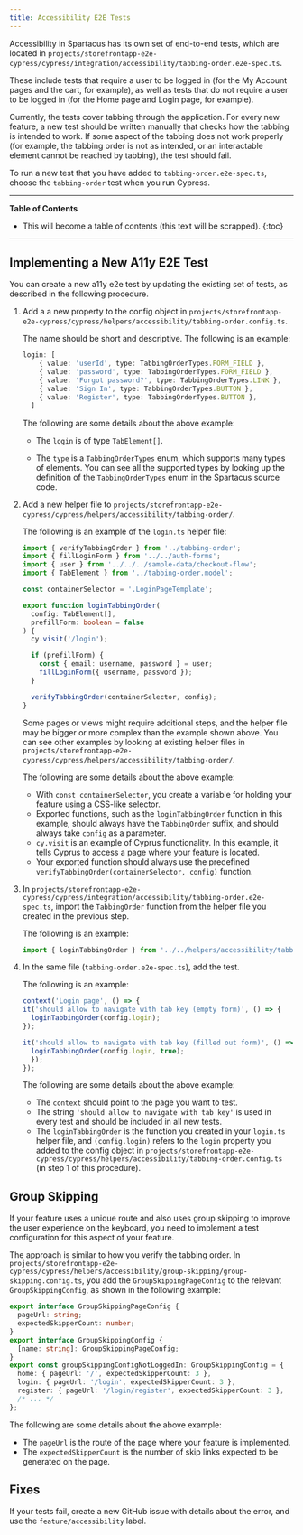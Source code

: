 ```yaml
---
title: Accessibility E2E Tests
---
```


Accessibility in Spartacus has its own set of end-to-end tests, which are located in `projects/storefrontapp-e2e-cypress/cypress/integration/accessibility/tabbing-order.e2e-spec.ts`.

These include tests that require a user to be logged in (for the My Account pages and the cart, for example), as well as tests that do not require a user to be logged in (for the Home page and Login page, for example).

Currently, the tests cover tabbing through the application. For every new feature, a new test should be written manually that checks how the tabbing is intended to work. If some aspect of the tabbing does not work properly (for example, the tabbing order is not as intended, or an interactable element cannot be reached by tabbing), the test should fail.

To run a new test that you have added to `tabbing-order.e2e-spec.ts`, choose the `tabbing-order` test when you run Cypress.

***

**Table of Contents**

- This will become a table of contents (this text will be scrapped).
{:toc}

***

## Implementing a New A11y E2E Test

You can create a new a11y e2e test by updating the existing set of tests, as described in the following procedure.

1. Add a a new property to the config object in `projects/storefrontapp-e2e-cypress/cypress/helpers/accessibility/tabbing-order.config.ts`.

    The name should be short and descriptive. The following is an example:

    ```ts
    login: [
        { value: 'userId', type: TabbingOrderTypes.FORM_FIELD },
        { value: 'password', type: TabbingOrderTypes.FORM_FIELD },
        { value: 'Forgot password?', type: TabbingOrderTypes.LINK },
        { value: 'Sign In', type: TabbingOrderTypes.BUTTON },
        { value: 'Register', type: TabbingOrderTypes.BUTTON },
      ]
    ```

    The following are some details about the above example:

    - The `login` is of type `TabElement[]`.

    - The `type` is a `TabbingOrderTypes` enum, which supports many types of elements. You can see all the supported types by looking up the definition of the `TabbingOrderTypes` enum in the Spartacus source code.

1. Add a new helper file to `projects/storefrontapp-e2e-cypress/cypress/helpers/accessibility/tabbing-order/`.

    The following is an example of the `login.ts` helper file:

    ```ts
    import { verifyTabbingOrder } from '../tabbing-order';
    import { fillLoginForm } from '../../auth-forms';
    import { user } from '../../../sample-data/checkout-flow';
    import { TabElement } from '../tabbing-order.model';

    const containerSelector = '.LoginPageTemplate';

    export function loginTabbingOrder(
      config: TabElement[],
      prefillForm: boolean = false
    ) {
      cy.visit('/login');

      if (prefillForm) {
        const { email: username, password } = user;
        fillLoginForm({ username, password });
      }

      verifyTabbingOrder(containerSelector, config);
    }
    ```

    Some pages or views might require additional steps, and the helper file may be bigger or more complex than the example shown above. You can see other examples by looking at existing helper files in `projects/storefrontapp-e2e-cypress/cypress/helpers/accessibility/tabbing-order/`.

    The following are some details about the above example:

    - With `const containerSelector`, you create a variable for holding your feature using a CSS-like selector.
    - Exported functions, such as the `loginTabbingOrder` function in this example, should always have the `TabbingOrder` suffix, and should always take `config` as a parameter.
    - `cy.visit` is an example of Cyprus functionality. In this example, it tells Cyprus to access a page where your feature is located.
    - Your exported function should always use the predefined `verifyTabbingOrder(containerSelector, config)` function.

1. In `projects/storefrontapp-e2e-cypress/cypress/integration/accessibility/tabbing-order.e2e-spec.ts`, import the `TabbingOrder` function from the helper file you created in the previous step.

    The following is an example:

    ```ts
    import { loginTabbingOrder } from '../../helpers/accessibility/tabbing-order/login';
    ```

1. In the same file (`tabbing-order.e2e-spec.ts`), add the test.

    The following is an example:

    ```ts
    context('Login page', () => {
    it('should allow to navigate with tab key (empty form)', () => {
      loginTabbingOrder(config.login);
    });

    it('should allow to navigate with tab key (filled out form)', () => {
      loginTabbingOrder(config.login, true);
      });
    });
    ```

    The following are some details about the above example:

    - The `context` should point to the page you want to test.
    - The string `'should allow to navigate with tab key'` is used in every test and should be included in all new tests.
    - The `loginTabbingOrder` is the function you created in your `login.ts` helper file, and `(config.login)` refers to the `login` property you added to the config object in `projects/storefrontapp-e2e-cypress/cypress/helpers/accessibility/tabbing-order.config.ts` (in step 1 of this procedure).

## Group Skipping

If your feature uses a unique route and also uses group skipping to improve the user experience on the keyboard, you need to implement a test configuration for this aspect of your feature.

The approach is similar to how you verify the tabbing order. In `projects/storefrontapp-e2e-cypress/cypress/helpers/accessibility/group-skipping/group-skipping.config.ts`, you add the `GroupSkippingPageConfig` to the relevant `GroupSkippingConfig`, as shown in the following example:

```ts
export interface GroupSkippingPageConfig {
  pageUrl: string;
  expectedSkipperCount: number;
}
export interface GroupSkippingConfig {
  [name: string]: GroupSkippingPageConfig;
}
export const groupSkippingConfigNotLoggedIn: GroupSkippingConfig = {
  home: { pageUrl: '/', expectedSkipperCount: 3 },
  login: { pageUrl: '/login', expectedSkipperCount: 3 },
  register: { pageUrl: '/login/register', expectedSkipperCount: 3 },
  /* ... */
};
```

The following are some details about the above example:

- The `pageUrl` is the route of the page where your feature is implemented.
- The `expectedSkipperCount` is the number of skip links expected to be generated on the page.

## Fixes

If your tests fail, create a new GitHub issue with details about the error, and use the `feature/accessibility` label.
